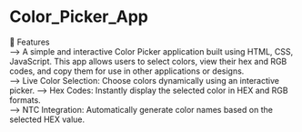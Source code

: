 # Color_Picker_App
🚀 Features                                                                                                                                                                       
--> A simple and interactive Color Picker application built using HTML, CSS, JavaScript. This app allows users to select colors, view their hex and RGB codes, and copy them for use in other applications or designs.                                                                                                                                              
--> Live Color Selection: Choose colors dynamically using an interactive picker. 
--> Hex Codes: Instantly display the selected color in HEX and RGB formats.                                                                                                           
--> NTC Integration: Automatically generate color names based on the selected HEX value.                                                                                               
                                                                                                 
